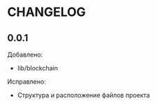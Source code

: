 # CHANGELOG

## 0.0.1
Добавлено:
- lib/blockchain

Исправлено:
- Структура и расположение файлов проекта